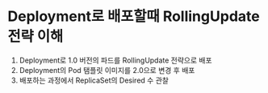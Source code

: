 # Deployment로 배포할때 RollingUpdate 전략 이해

1. Deployment로 1.0 버전의 파드를 RollingUpdate 전략으로 배포
2. Deployment의 Pod 탬플릿 이미지를 2.0으로 변경 후 배포
3. 배포하는 과정에서 ReplicaSet의 Desired 수 관찰